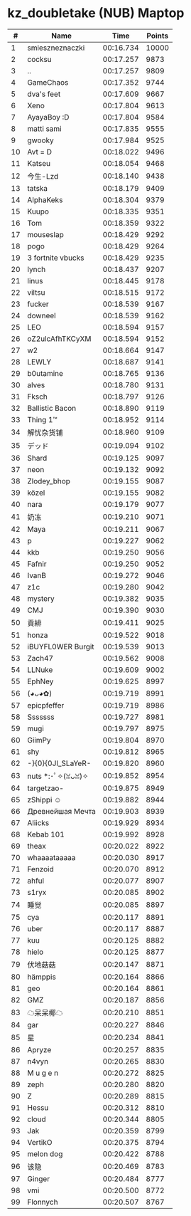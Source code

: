 # kz_doubletake (NUB) Maptop

|  # | Name | Time | Points |
|-------------- | -------------- | -------------- | -------------- | 
| 1 | smieszneznaczki | 00:16.734 | 10000 | 
| 2 | cocksu | 00:17.257 | 9873 | 
| 3 | .. | 00:17.257 | 9809 | 
| 4 | GameChaos | 00:17.352 | 9744 | 
| 5 | dva's feet | 00:17.609 | 9667 | 
| 6 | Xeno | 00:17.804 | 9613 | 
| 7 | AyayaBoy :D | 00:17.804 | 9584 | 
| 8 | matti sami | 00:17.835 | 9555 | 
| 9 | gwooky | 00:17.984 | 9525 | 
| 10 | Avt = D | 00:18.022 | 9496 | 
| 11 | Katseu | 00:18.054 | 9468 | 
| 12 | 今生-Lzd | 00:18.140 | 9438 | 
| 13 | tatska | 00:18.179 | 9409 | 
| 14 | AlphaKeks | 00:18.304 | 9379 | 
| 15 | Kuupo | 00:18.335 | 9351 | 
| 16 | Tom | 00:18.359 | 9322 | 
| 17 | mouseslap | 00:18.429 | 9292 | 
| 18 | pogo | 00:18.429 | 9264 | 
| 19 | 3 fortnite vbucks | 00:18.429 | 9235 | 
| 20 | lynch | 00:18.437 | 9207 | 
| 21 | linus | 00:18.445 | 9178 | 
| 22 | viltsu | 00:18.515 | 9172 | 
| 23 | fucker | 00:18.539 | 9167 | 
| 24 | downeel | 00:18.539 | 9162 | 
| 25 | LEO | 00:18.594 | 9157 | 
| 26 | oZ2ulcAfhTKCyXM | 00:18.594 | 9152 | 
| 27 | w2 | 00:18.664 | 9147 | 
| 28 | LEWLY | 00:18.687 | 9141 | 
| 29 | b0utamine | 00:18.765 | 9136 | 
| 30 | alves | 00:18.780 | 9131 | 
| 31 | Fksch | 00:18.797 | 9126 | 
| 32 | Ballistic Bacon | 00:18.890 | 9119 | 
| 33 | Thing 1™ | 00:18.952 | 9114 | 
| 34 | 解忧杂货铺 | 00:18.960 | 9109 | 
| 35 | デッド | 00:19.094 | 9102 | 
| 36 | Shard | 00:19.125 | 9097 | 
| 37 | neon | 00:19.132 | 9092 | 
| 38 | Zlodey_bhop | 00:19.155 | 9087 | 
| 39 | közel | 00:19.155 | 9082 | 
| 40 | nara | 00:19.179 | 9077 | 
| 41 | 奶冻 | 00:19.210 | 9071 | 
| 42 | Maya | 00:19.211 | 9067 | 
| 43 | p | 00:19.227 | 9062 | 
| 44 | kkb | 00:19.250 | 9056 | 
| 45 | Fafnir | 00:19.250 | 9052 | 
| 46 | IvanB | 00:19.272 | 9046 | 
| 47 | z1c | 00:19.280 | 9042 | 
| 48 | mystery | 00:19.382 | 9035 | 
| 49 | CMJ | 00:19.390 | 9030 | 
| 50 | 貢緋 | 00:19.411 | 9025 | 
| 51 | honza | 00:19.522 | 9018 | 
| 52 | iBUYFL0WER Burgit | 00:19.539 | 9013 | 
| 53 | Zach47 | 00:19.562 | 9008 | 
| 54 | LLNuke | 00:19.609 | 9002 | 
| 55 | EphNey | 00:19.625 | 8997 | 
| 56 | (◕ᴗ◕✿) | 00:19.719 | 8991 | 
| 57 | epicpfeffer | 00:19.719 | 8986 | 
| 58 | Sssssss | 00:19.727 | 8981 | 
| 59 | mugi | 00:19.797 | 8975 | 
| 60 | GiimPy | 00:19.804 | 8970 | 
| 61 | shy | 00:19.812 | 8965 | 
| 62 | -}{0}{0JI_SLaYeR- | 00:19.820 | 8960 | 
| 63 | nuts *:･ﾟ✧(ꈍᴗꈍ)✧ | 00:19.852 | 8954 | 
| 64 | targetzao- | 00:19.875 | 8949 | 
| 65 | zShippi ☺ | 00:19.882 | 8944 | 
| 66 | Древнейшая Мечта | 00:19.903 | 8939 | 
| 67 | Aliicks | 00:19.929 | 8934 | 
| 68 | Kebab 101 | 00:19.992 | 8928 | 
| 69 | theax | 00:20.022 | 8922 | 
| 70 | whaaaataaaaa | 00:20.030 | 8917 | 
| 71 | Fenzoid | 00:20.070 | 8912 | 
| 72 | ahful | 00:20.077 | 8907 | 
| 73 | s1ryx | 00:20.085 | 8902 | 
| 74 | 睡觉 | 00:20.085 | 8897 | 
| 75 | cya | 00:20.117 | 8891 | 
| 76 | uber | 00:20.117 | 8887 | 
| 77 | kuu | 00:20.125 | 8882 | 
| 78 | hielo | 00:20.125 | 8877 | 
| 79 | 伏地菇菇 | 00:20.147 | 8871 | 
| 80 | hämppis | 00:20.164 | 8866 | 
| 81 | geo | 00:20.164 | 8861 | 
| 82 | GMZ | 00:20.187 | 8856 | 
| 83 | ☁呆呆椰☁ | 00:20.210 | 8851 | 
| 84 | gar | 00:20.227 | 8846 | 
| 85 | 星 | 00:20.234 | 8841 | 
| 86 | Apryze | 00:20.257 | 8835 | 
| 87 | n4vyn | 00:20.265 | 8830 | 
| 88 | M u g e n | 00:20.272 | 8825 | 
| 89 | zeph | 00:20.280 | 8820 | 
| 90 | Z | 00:20.289 | 8815 | 
| 91 | Hessu | 00:20.312 | 8810 | 
| 92 | cloud | 00:20.344 | 8805 | 
| 93 | Jak | 00:20.359 | 8799 | 
| 94 | VertikO | 00:20.375 | 8794 | 
| 95 | melon dog | 00:20.422 | 8788 | 
| 96 | 该隐 | 00:20.469 | 8783 | 
| 97 | Ginger | 00:20.484 | 8777 | 
| 98 | vmi | 00:20.500 | 8772 | 
| 99 | Flonnych | 00:20.507 | 8767 | 

